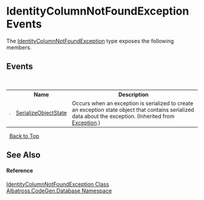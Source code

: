 # IdentityColumnNotFoundException Events
 

The <a href="5A7A6C19.md">IdentityColumnNotFoundException</a> type exposes the following members.


## Events
&nbsp;<table><tr><th></th><th>Name</th><th>Description</th></tr><tr><td>![Protected event](media/protevent.gif "Protected event")</td><td><a href="http://msdn2.microsoft.com/en-us/library/ee332915" target="_blank">SerializeObjectState</a></td><td>
Occurs when an exception is serialized to create an exception state object that contains serialized data about the exception.
 (Inherited from <a href="http://msdn2.microsoft.com/en-us/library/c18k6c59" target="_blank">Exception</a>.)</td></tr></table>&nbsp;
<a href="#identitycolumnnotfoundexception-events">Back to Top</a>

## See Also


#### Reference
<a href="5A7A6C19.md">IdentityColumnNotFoundException Class</a><br /><a href="E11F5D98.md">Albatross.CodeGen.Database Namespace</a><br />